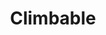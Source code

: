 ---
pid: LLB60
title: Climbable
location_transcription: Center City-City Hall
zipcode: '19123'
outside_phl: 
neighborhood: Northern Liberties,Loft District
age: '61'
age_range: 60-69
instagram: 
image_file_name: LLB_60.jpg
proposal_transcription: Free to climb for all during events and protests.
topic: Social Justice
topic_summary: '0'
type: Event,Interactive,Space,Protest
keywords_other: 
credit: 
image_labels: 
twitter: 
facebook: 
permalink: "/monuments/llb60/"
layout: item-page
---